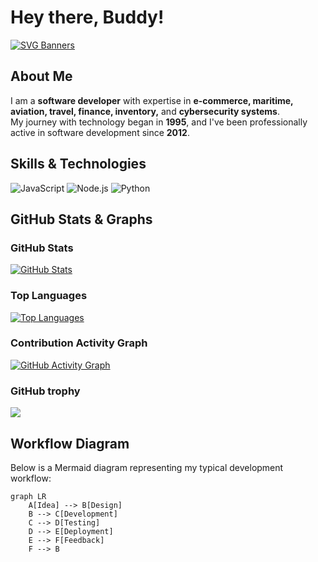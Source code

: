 
# Hey there, Buddy!

[![SVG Banners](https://svg-banners.vercel.app/api?type=typeWriter&text1=Welcome...&width=800&height=400)](https://github.com/g-h-0-S-t/)

## About Me
I am a **software developer** with expertise in **e-commerce, maritime, aviation, travel, finance, inventory,** and **cybersecurity systems**.  
My journey with technology began in **1995**, and I've been professionally active in software development since **2012**.

## Skills & Technologies

![JavaScript](https://img.shields.io/badge/-JavaScript-F7DF1E?style=flat&logo=javascript)
![Node.js](https://img.shields.io/badge/-Node.js-68A063?style=flat&logo=node.js)
![Python](https://img.shields.io/badge/-Python-3776AB?style=flat&logo=python)

## GitHub Stats & Graphs

### GitHub Stats
[![GitHub Stats](https://github-readme-stats.vercel.app/api?username=g-h-0-S-t&show_icons=true&theme=neon)](https://github.com/g-h-0-S-t)

### Top Languages
[![Top Languages](https://github-readme-stats.vercel.app/api/top-langs/?username=g-h-0-S-t&layout=compact&theme=neon)](https://github.com/g-h-0-S-t)

### Contribution Activity Graph
[![GitHub Activity Graph](https://github-readme-activity-graph.vercel.app/graph?username=g-h-0-S-t&theme=tokyo-night&bg_color=000)](https://github.com/g-h-0-S-t/)

### GitHub trophy

[
<img src="https://github-profile-trophy.vercel.app/?username=g-h-0-S-t&theme=radical" />
](https://github.com/g-h-0-S-t/)

## Workflow Diagram

Below is a Mermaid diagram representing my typical development workflow:

```mermaid
graph LR
    A[Idea] --> B[Design]
    B --> C[Development]
    C --> D[Testing]
    D --> E[Deployment]
    E --> F[Feedback]
    F --> B
